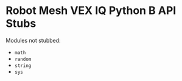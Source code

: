 # Robot Mesh VEX IQ Python B API Stubs

Modules not stubbed:
- `math`
- `random`
- `string`
- `sys`
